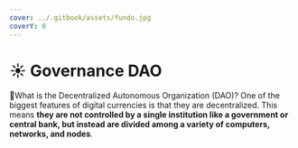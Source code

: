 ```yaml
---
cover: ../.gitbook/assets/fundo.jpg
coverY: 0
---
```


# ☀ Governance DAO

:clap:What is the Decentralized Autonomous Organization (DAO)? One of the biggest features of digital currencies is that they are decentralized. This means **they are not controlled by a single institution like a government or central bank, but instead are divided among a variety of computers, networks, and nodes**.
